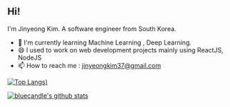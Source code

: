 ## Hi!

I'm Jinyeong Kim. A software engineer from South Korea.

- 🌱 I'm currently learning Machine Learning , Deep Learning.
- 😄 I used to work on web development projects mainly using ReactJS, NodeJS
- 📫 How to reach me : jinyeongkim37@gmail.com

[![Top Langs](https://github-readme-stats.vercel.app/api/top-langs/?username=bluecandle&layout=compact))](https://github.com/anuraghazra/github-readme-stats)

[![bluecandle's github stats](https://github-readme-stats.vercel.app/api?username=bluecandle&count_private=true&show_icons=true&theme=radical)](https://github.com/anuraghazra/github-readme-stats)

<!--
**bluecandle/bluecandle** is a ✨ _special_ ✨ repository because its `README.md` (this file) appears on your GitHub profile.

Here are some ideas to get you started:

- 🔭 I’m currently working on ...
- 🌱 I’m currently learning ...
- 👯 I’m looking to collaborate on ...
- 🤔 I’m looking for help with ...
- 💬 Ask me about ...
- 📫 How to reach me: ...
- 😄 Pronouns: ...
- ⚡ Fun fact: ...
-->
